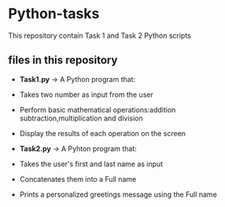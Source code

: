 # Python-tasks
This repository contain Task 1 and Task 2 Python scripts

## files in this repository
- **Task1.py** -> A Python program that:
- Takes two number as input from the user
- Perform basic mathematical operations:addition
  subtraction,multiplication and division
- Display the results of each operation on the screen

- **Task2.py** -> A Pyhton program that:
- Takes the user's first and last name as input
- Concatenates them into a Full name
- Prints a personalized greetings message using the Full name 
